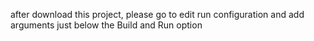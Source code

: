 after download this project, please go to edit run configuration and add arguments just below the Build and Run option
